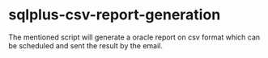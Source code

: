 # sqlplus-csv-report-generation
The mentioned script will generate a oracle report on csv format which can be scheduled and sent the result by the email.

